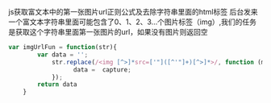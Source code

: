 js获取富文本中的第一张图片url正则公式及去除字符串里面的html标签
后台发来一个富文本字符串里面可能包含了0、1、2、3…个图片标签（img）,我们的任务是获取这个字符串里面第一张图片的url，如果没有图片则返回空

```js
var imgUrlFun = function(str){
        var data = '';
            str.replace(/<img [^>]*src=['"]([^'"]+)[^>]*>/, function (match, capture) {
                  data =  capture;
            });
        return data
    }

```